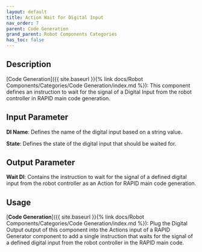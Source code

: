 ```yaml
---
layout: default
title: Action Wait for Digital Input
nav_order: 7
parent: Code Generation
grand_parent: Robot Components Categories
has_toc: false
---
```


## Description

[Code Generation]({{ site.baseurl }}{% link docs/Robot Components/Categories/Code Generation/index.md %}): This component defines an instruction to wait for the signal of a Digital Input from the robot controller in RAPID main code generation.

## Input Parameter

**DI Name**: Defines the name of the digital input based on a string value.

**State**: Defines the state of the digital input that should be waited for.

## Output Parameter

**Wait DI**: Contains the instruction to wait for the signal of a defined digital input from the robot controller as an Action for RAPID main code generation.

## Usage

[**Code Generation**]({{ site.baseurl }}{% link docs/Robot Components/Categories/Code Generation/index.md %}): Plug the Digital Output output of this component into the Actions input of a RAPID Generator component to add a single instruction that waits for the signal of a defined digital input from the robot controller in the RAPID main code.